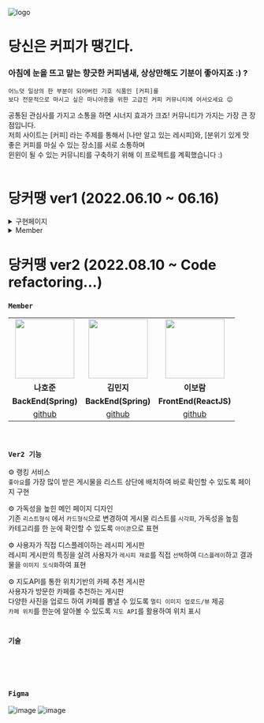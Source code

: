 
![logo](https://user-images.githubusercontent.com/93433413/184174456-b83a3d88-0d9b-48f6-ad8f-01009ed2f87e.png)



# 당신은 커피가 땡긴다. 

### 아침에 눈을 뜨고 맡는 향긋한 커피냄새, 상상만해도 기분이 좋아지죠 :) ?

    어느덧 일상의 한 부분이 되어버린 기호 식품인 [커피]를
    보다 전문적으로 마시고 싶은 마니아층을 위한 고급진 커피 커뮤니티에 어서오세요 😊

공통된 관심사를 가지고 소통을 하면 시너지 효과가 크죠!  커뮤니티가 가지는 가장 큰 장점입니다.<br>
저희 사이트는 [커피] 라는 주제를 통해서 [나만 알고 있는 레시피]와, [분위기 있게 맛 좋은 커피를 마실 수 있는 장소]를 서로 소통하며 <br>
윈윈이 될 수 있는 커뮤니티를 구축하기 위해 이 프로젝트를 계획했습니다 :)
<br><br>
# 당커땡 ver1 (2022.06.10 ~ 06.16)

<details>
<summary>구현페이지</summary>
<div markdown="1">
<br/>
<img src="https://user-images.githubusercontent.com/93433413/184173998-ce234a2e-2161-4c6f-8770-1c0a1b7ad38f.png"/>
</div>
</details>

<details>
<summary>Member</summary>
<div markdown="1">
<br/>

<table>
  <tr>
    <td align="center"><img src="https://avatars.githubusercontent.com/u/105043351?v=4" width="120px"/></td>
    <td align="center"><img src="https://avatars.githubusercontent.com/u/85613861?v=4" width="120px"/></td>
    <td align="center"><img src="https://avatars.githubusercontent.com/u/82041804?v=4" width="120px"/></td>
    <td align="center"><img src="https://avatars.githubusercontent.com/u/93433413?v=4" width="120px"/></td>
  <tr>
    <td align="center"><strong>나호준</strong></td>
    <td align="center"><strong>김민지</strong></td>
    <td align="center"><strong>김형준</strong></td>
    <td align="center"><strong>이보람</strong></td>
  </tr>
  <tr>
      <td align="center"><b>BackEnd(Spring)</b></td>
      <td align="center"><b>BackEnd(Spring)</b></td>
      <td align="center"><b>BackEnd(Spring)</b></td>
      <td align="center"><b>FrontEnd(ReactJS)</b></td>
  </tr>
    <tr>
      <td align="center"><a href="https://github.com/na991223" target='_blank'>github</a></td>
      <td align="center"><a href="https://github.com/Java-kokyu" target='_blank'>github</a></td>
      <td align="center"><a href="https://github.com/Kim-HJ1986" target='_blank'>github</a></td>
      <td align="center"><a href="https://github.com/epppo" target='_blank'>github</a></td>
  </tr>
</table>
</div>
</details>

# 당커땡 ver2 (2022.08.10 ~ Code refactoring...)

### `Member` <br>

<table>
  <tr>
    <td align="center"><img src="https://avatars.githubusercontent.com/u/105043351?v=4" width="120px"/></td>
    <td align="center"><img src="https://avatars.githubusercontent.com/u/85613861?v=4" width="120px"/></td>
    <td align="center"><img src="https://avatars.githubusercontent.com/u/93433413?v=4" width="120px"/></td>
  <tr>
    <td align="center"><strong>나호준</strong></td>
    <td align="center"><strong>김민지</strong></td>
    <td align="center"><strong>이보람</strong></td>
  </tr>
  <tr>
      <td align="center"><b>BackEnd(Spring)</b></td>
      <td align="center"><b>BackEnd(Spring)</b></td>
      <td align="center"><b>FrontEnd(ReactJS)</b></td>
  </tr>
    <tr>
      <td align="center"><a href="https://github.com/na991223" target='_blank'>github</a></td>
      <td align="center"><a href="https://github.com/Java-kokyu" target='_blank'>github</a></td>
      <td align="center"><a href="https://github.com/epppo" target='_blank'>github</a></td>
  </tr>
</table>

<br>

###  `Ver2 기능`

⚙ 랭킹 서비스<br> 
`좋아요`를 가장 많이 받은 게시물을 리스트 상단에 배치하여 바로 확인할 수 있도록 페이지 구현 

⚙ 가독성을 높힌 메인 페이지 디자인<br>
기존 `리스트형식` 에서 `카드형식`으로 변경하여 게시물 리스트를 `시각화`, 가독성을 높힘<br>
카테고리를 한 눈에 확인할 수 있도록 `아이콘`으로 표현

⚙ 사용자가 직접 디스플레이하는 레시피 게시판<br>
레시피 게시판의 특징을 살려 사용자가 `레시피 재료`를 직접 `선택`하여 `디스플레이`하고 결과물을 `이미지 도식화`하여 표현

⚙ 지도API를 통한 위치기반의 카페 추천 게시판<br>
사용자가 방문한 카페를 추천하는 게시판<br>
다양한 사진을 업로드 하여 카페를 뽐낼 수 있도록 `멀티 이미지 업로드/뷰` 제공 <br>
`카페 위치`를 한눈에 알아볼 수 있도록 `지도 API`를 활용하여 위치 표시 <br><br>


### `기술`

<br><br><br>

### `Figma`

![image](https://user-images.githubusercontent.com/93433413/184174093-e74a5240-2ec2-4d89-858b-2c0705f8c59c.png)
![image](https://user-images.githubusercontent.com/93433413/184174119-be4f5c11-a070-474b-957d-7fda2412ad4f.png)






